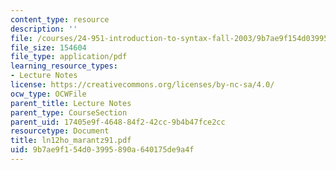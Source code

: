 ```yaml
---
content_type: resource
description: ''
file: /courses/24-951-introduction-to-syntax-fall-2003/9b7ae9f154d03995890a640175de9a4f_ln12ho_marantz91.pdf
file_size: 154604
file_type: application/pdf
learning_resource_types:
- Lecture Notes
license: https://creativecommons.org/licenses/by-nc-sa/4.0/
ocw_type: OCWFile
parent_title: Lecture Notes
parent_type: CourseSection
parent_uid: 17405e9f-4648-84f2-42cc-9b4b47fce2cc
resourcetype: Document
title: ln12ho_marantz91.pdf
uid: 9b7ae9f1-54d0-3995-890a-640175de9a4f
---
```

